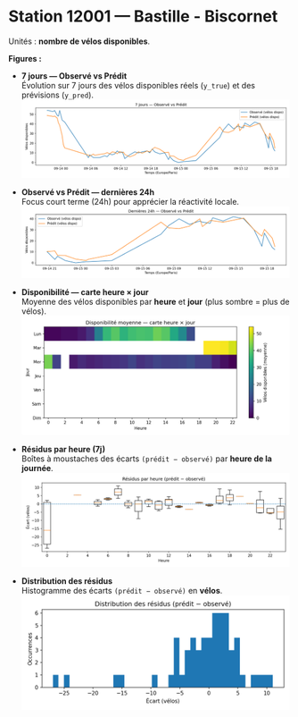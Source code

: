 # Station 12001 — Bastille - Biscornet

Unités : **nombre de vélos disponibles**.

**Figures :**

- **7 jours — Observé vs Prédit**  
  Évolution sur 7 jours des vélos disponibles réels (`y_true`) et des prévisions (`y_pred`).  
  ![](./12001/timeline_7d.png)

- **Observé vs Prédit — dernières 24h**  
  Focus court terme (24h) pour apprécier la réactivité locale.  
  ![](./12001/obs_vs_pred_24h.png)

- **Disponibilité — carte heure × jour**  
  Moyenne des vélos disponibles par **heure** et **jour** (plus sombre = plus de vélos).  
  ![](./12001/heatmap_hour_dow.png)

- **Résidus par heure (7j)**  
  Boîtes à moustaches des écarts `(prédit − observé)` par **heure de la journée**.  
  ![](./12001/residual_box_by_hour.png)

- **Distribution des résidus**  
  Histogramme des écarts `(prédit − observé)` en **vélos**.  
  ![](./12001/residual_hist.png)
